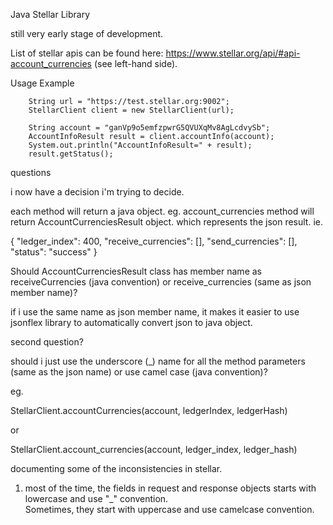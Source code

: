 Java Stellar Library

still very early stage of development.

List of stellar apis can be found here:
https://www.stellar.org/api/#api-account_currencies (see left-hand side).

Usage Example

		String url = "https://test.stellar.org:9002";
		StellarClient client = new StellarClient(url);
		
		String account = "ganVp9o5emfzpwrG5QVUXqMv8AgLcdvySb";
		AccountInfoResult result = client.accountInfo(account);
		System.out.println("AccountInfoResult=" + result);
		result.getStatus();





questions

i now have a decision i'm trying to decide.

each method will return a java object.  eg. account_currencies method will return AccountCurrenciesResult object.  which represents the json result.  ie. 

  {
    "ledger_index": 400,
    "receive_currencies": [],
    "send_currencies": [],
    "status": "success"
  }


Should AccountCurrenciesResult class has member name as receiveCurrencies (java convention) or receive_currencies (same as json member name)?

if i use the same name as json member name, it makes it easier to use jsonflex library to automatically convert json to java object.


second question?

should i just use the underscore (_) name for all the method parameters (same as the json name) or use camel case (java convention)?

eg. 

StellarClient.accountCurrencies(account, ledgerIndex, ledgerHash)

or

StellarClient.account_currencies(account, ledger_index, ledger_hash)





documenting some of the inconsistencies in stellar.

1. most of the time, the fields in request and response objects starts with lowercase and use "_" convention.  
Sometimes, they start with uppercase and use camelcase convention.

  
 

